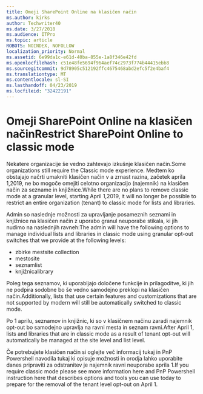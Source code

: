 ```yaml
---
title: Omeji SharePoint Online na klasičen način
ms.author: kirks
author: Techwriter40
ms.date: 3/27/2018
ms.audience: ITPro
ms.topic: article
ROBOTS: NOINDEX, NOFOLLOW
localization_priority: Normal
ms.assetid: 6e99da1c-e61d-40ba-855e-1a8f346e42fd
ms.openlocfilehash: c51e48fe5694f964aef74c2973f774b44415ebb8
ms.sourcegitcommit: 9d78905c512192ffc4675468abd2efc5f2e4baf4
ms.translationtype: MT
ms.contentlocale: sl-SI
ms.lasthandoff: 04/23/2019
ms.locfileid: "32422191"
---
```

# <a name="restrict-sharepoint-online-to-classic-mode"></a><span data-ttu-id="aa584-102">Omeji SharePoint Online na klasičen način</span><span class="sxs-lookup"><span data-stu-id="aa584-102">Restrict SharePoint Online to classic mode</span></span>

<span data-ttu-id="aa584-103">Nekatere organizacije še vedno zahtevajo izkušnje klasičen način.</span><span class="sxs-lookup"><span data-stu-id="aa584-103">Some organizations still require the Classic mode experience.</span></span> <span data-ttu-id="aa584-104">Medtem ko obstajajo načrti umakniti klasičen način v a zrnast razina, začetek aprila 1,2019, ne bo mogoče omejiti celotno organizacijo (najemnik) na klasičen način za sezname in knjižnice.</span><span class="sxs-lookup"><span data-stu-id="aa584-104">While there are no plans to remove classic mode at a granular level, starting April 1,2019, it will no longer be possible to restrict an entire organization (tenant) to classic mode for lists and libraries.</span></span>

<span data-ttu-id="aa584-105">Admin so naslednje možnosti za upravljanje posameznih seznami in knjižnice na klasičen način z uporabo granul neuporabe stikala, ki jih nudimo na naslednjih ravneh:</span><span class="sxs-lookup"><span data-stu-id="aa584-105">The admin will have the following options to manage individual lists and libraries in classic mode using granular opt-out switches that we provide at the following levels:</span></span>

- <span data-ttu-id="aa584-106">zbirke mest</span><span class="sxs-lookup"><span data-stu-id="aa584-106">site collection</span></span>
- <span data-ttu-id="aa584-107">mesto</span><span class="sxs-lookup"><span data-stu-id="aa584-107">site</span></span>
- <span data-ttu-id="aa584-108">seznam</span><span class="sxs-lookup"><span data-stu-id="aa584-108">list</span></span>
- <span data-ttu-id="aa584-109">knjižnica</span><span class="sxs-lookup"><span data-stu-id="aa584-109">library</span></span>

<span data-ttu-id="aa584-110">Poleg tega seznamov, ki uporabljajo določene funkcije in prilagoditve, ki jih ne podpira sodobne bo še vedno samodejno preklopi na klasičen način.</span><span class="sxs-lookup"><span data-stu-id="aa584-110">Additionally, lists that use certain features and customizations that are not supported by modern will still be automatically switched to classic mode.</span></span>

<span data-ttu-id="aa584-111">Po 1 aprilu, seznamov in knjižnic, ki so v klasičnem načinu zaradi najemnik opt-out bo samodejno upravlja na ravni mesta in seznam ravni.</span><span class="sxs-lookup"><span data-stu-id="aa584-111">After April 1, lists and libraries that are in classic mode as a result of tenant opt-out will automatically be managed at the site level and list level.</span></span>

<span data-ttu-id="aa584-112">Če potrebujete klasičen način si oglejte več informacij tukaj in PnP Powershell navodila tukaj ki opisuje možnosti in orodja lahko uporabite danes pripraviti za odstranitev je najemnik ravni neuporabe aprila 1.</span><span class="sxs-lookup"><span data-stu-id="aa584-112">If you require classic mode please see more information here and PnP Powershell instruction here that describes options and tools you can use today to prepare for the removal of the tenant level opt-out on April 1.</span></span>
